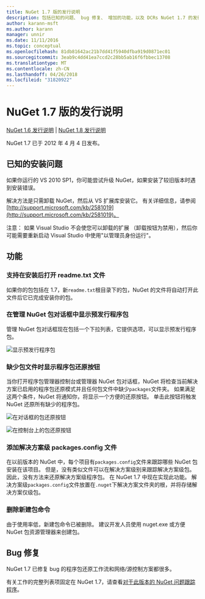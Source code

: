 ```yaml
---
title: NuGet 1.7 版的发行说明
description: 包括已知的问题、 bug 修复、 增加的功能，以及 DCRs NuGet 1.7 的发行说明。
author: karann-msft
ms.author: karann
manager: unnir
ms.date: 11/11/2016
ms.topic: conceptual
ms.openlocfilehash: 81db81642ac21b7dd41f5940dfba919d0871ec01
ms.sourcegitcommit: 3eab9c4dd41ea7ccd2c28bb5ab16f6fbbec13708
ms.translationtype: MT
ms.contentlocale: zh-CN
ms.lasthandoff: 04/26/2018
ms.locfileid: "31820922"
---
```

# <a name="nuget-17-release-notes"></a>NuGet 1.7 版的发行说明

[NuGet 1.6 发行说明](../release-notes/nuget-1.6.md) | [NuGet 1.8 发行说明](../release-notes/nuget-1.8.md)

NuGet 1.7 已于 2012 年 4 月 4 日发布。

## <a name="known-installation-issue"></a>已知的安装问题
如果你运行的 VS 2010 SP1，你可能尝试升级 NuGet，如果安装了较旧版本时遇到安装错误。

解决方法是只需卸载 NuGet，然后从 VS 扩展库安装它。  有关详细信息，请参阅 [http://support.microsoft.com/kb/2581019](http://support.microsoft.com/kb/2581019)。

注意： 如果 Visual Studio 不会使您可以卸载的扩展 （卸载按钮为禁用），然后你可能需要重新启动 Visual Studio 中使用"以管理员身份运行"。

## <a name="features"></a>功能

### <a name="support-opening-readmetxt-file-after-installation"></a>支持在安装后打开 readme.txt 文件
如果你的包包括在 1.7，新`readme.txt`根目录下的包，NuGet 的文件将自动打开此文件后它已完成安装你的包。

### <a name="show-prerelease-packages-in-the-manage-nuget-packages-dialog"></a>在管理 NuGet 包对话框中显示预发行程序包
管理 NuGet 包对话框现在包括一个下拉列表，它提供选项，可以显示预发行程序包。

![显示预发行程序包](./media/prerelease-dropdown.png)

### <a name="show-package-restore-button-when-package-files-are-missing"></a>缺少包文件时显示程序包还原按钮
当你打开程序包管理器控制台或管理器 NuGet 包对话框，NuGet 将检查当前解决方案已启用的程序包还原模式并且任何包文件中缺少`packages`文件夹。 如果满足这两个条件，NuGet 将通知你，将显示一个方便的还原按钮。 单击此按钮将触发 NuGet 还原所有缺少的程序包。

![在对话框的包还原按钮](./media/packagerestore-dialog.png)

![在控制台上的包还原按钮](./media/packagerestore-console.png)

### <a name="add-solution-level-packagesconfig-file"></a>添加解决方案级 packages.config 文件
在以前版本的 NuGet 中，每个项目有`packages.config`文件来跟踪哪些 NuGet 包安装在该项目。 但是，没有类似文件可以在解决方案级别来跟踪解决方案级包。 因此，没有方法来还原解决方案级程序包。
在 NuGet 1.7 中现在实现此功能。 解决方案级`packages.config`文件放置在`.nuget`下解决方案文件夹的根，并将存储解决方案仅级包。

### <a name="remove-new-package-command"></a>删除新建包命令
由于使用率低，新建包命令已被删除。 建议开发人员使用 nuget.exe 或方便 NuGet 包资源管理器来创建包。

## <a name="bug-fixes"></a>Bug 修复
NuGet 1.7 已修复 bug 的程序包还原工作流和网络/源控制方案都很多。

有关工作的完整列表项固定在 NuGet 1.7，请查看[对于此版本的 NuGet 问题跟踪程序](http://nuget.codeplex.com/workitem/list/advanced?keyword=&status=Closed&type=All&priority=All&release=NuGet%201.7&assignedTo=All&component=All&sortField=Votes&sortDirection=Descending&page=0)。
